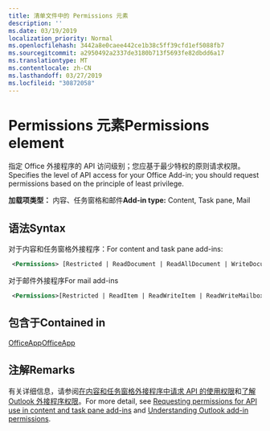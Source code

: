 ```yaml
---
title: 清单文件中的 Permissions 元素
description: ''
ms.date: 03/19/2019
localization_priority: Normal
ms.openlocfilehash: 3442a8e0caee442ce1b38c5ff39cfd1ef5088fb7
ms.sourcegitcommit: a2950492a2337de3180b713f5693fe82dbdd6a17
ms.translationtype: MT
ms.contentlocale: zh-CN
ms.lasthandoff: 03/27/2019
ms.locfileid: "30872058"
---
```

# <a name="permissions-element"></a><span data-ttu-id="4dc26-102">Permissions 元素</span><span class="sxs-lookup"><span data-stu-id="4dc26-102">Permissions element</span></span>

<span data-ttu-id="4dc26-103">指定 Office 外接程序的 API 访问级别；您应基于最少特权的原则请求权限。</span><span class="sxs-lookup"><span data-stu-id="4dc26-103">Specifies the level of API access for your Office Add-in; you should request permissions based on the principle of least privilege.</span></span>

<span data-ttu-id="4dc26-104">**加载项类型：** 内容、任务窗格和邮件</span><span class="sxs-lookup"><span data-stu-id="4dc26-104">**Add-in type:** Content, Task pane, Mail</span></span>

## <a name="syntax"></a><span data-ttu-id="4dc26-105">语法</span><span class="sxs-lookup"><span data-stu-id="4dc26-105">Syntax</span></span>

<span data-ttu-id="4dc26-106">对于内容和任务窗格外接程序：</span><span class="sxs-lookup"><span data-stu-id="4dc26-106">For content and task pane add-ins:</span></span>

```XML
 <Permissions> [Restricted | ReadDocument | ReadAllDocument | WriteDocument | ReadWriteDocument]</Permissions>
```

<span data-ttu-id="4dc26-107">对于邮件外接程序</span><span class="sxs-lookup"><span data-stu-id="4dc26-107">For mail add-ins</span></span>

```XML
 <Permissions>[Restricted | ReadItem | ReadWriteItem | ReadWriteMailbox]</Permissions>
```

## <a name="contained-in"></a><span data-ttu-id="4dc26-108">包含于</span><span class="sxs-lookup"><span data-stu-id="4dc26-108">Contained in</span></span>

[<span data-ttu-id="4dc26-109">OfficeApp</span><span class="sxs-lookup"><span data-stu-id="4dc26-109">OfficeApp</span></span>](officeapp.md)

## <a name="remarks"></a><span data-ttu-id="4dc26-110">注解</span><span class="sxs-lookup"><span data-stu-id="4dc26-110">Remarks</span></span>

<span data-ttu-id="4dc26-111">有关详细信息，请参阅[在内容和任务窗格外接程序中请求 API 的使用权限](/office/dev/add-ins/develop/requesting-permissions-for-api-use-in-content-and-task-pane-add-ins)和[了解 Outlook 外接程序权限](/outlook/add-ins/understanding-outlook-add-in-permissions)。</span><span class="sxs-lookup"><span data-stu-id="4dc26-111">For more detail, see [Requesting permissions for API use in content and task pane add-ins](/office/dev/add-ins/develop/requesting-permissions-for-api-use-in-content-and-task-pane-add-ins) and [Understanding Outlook add-in permissions](/outlook/add-ins/understanding-outlook-add-in-permissions).</span></span>
